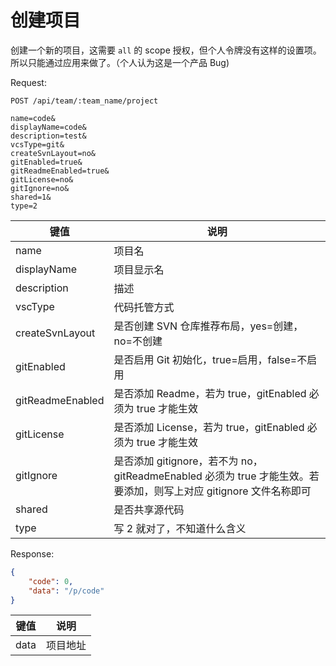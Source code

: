 # 创建项目

创建一个新的项目，这需要 `all` 的 scope 授权，但个人令牌没有这样的设置项。所以只能通过应用来做了。（个人认为这是一个产品 Bug)

Request:
```
POST /api/team/:team_name/project

name=code&
displayName=code&
description=test&
vcsType=git&
createSvnLayout=no&
gitEnabled=true&
gitReadmeEnabled=true&
gitLicense=no&
gitIgnore=no&
shared=1&
type=2
```

|键值|说明|
|--|--|
|name|项目名|
|displayName|项目显示名|
|description|描述|
|vscType|代码托管方式|
|createSvnLayout|是否创建 SVN 仓库推荐布局，yes=创建，no=不创建|
|gitEnabled|是否启用 Git 初始化，true=启用，false=不启用|
|gitReadmeEnabled|是否添加 Readme，若为 true，gitEnabled 必须为 true 才能生效|
|gitLicense|是否添加 License，若为 true，gitEnabled 必须为 true 才能生效|
|gitIgnore|是否添加 gitignore，若不为 no，gitReadmeEnabled 必须为 true 才能生效。若要添加，则写上对应 gitignore 文件名称即可|
|shared|是否共享源代码|
|type|写 2 就对了，不知道什么含义|

Response:
```json
{
    "code": 0,
    "data": "/p/code"
}
```

|键值|说明|
|--|--|
|data|项目地址|